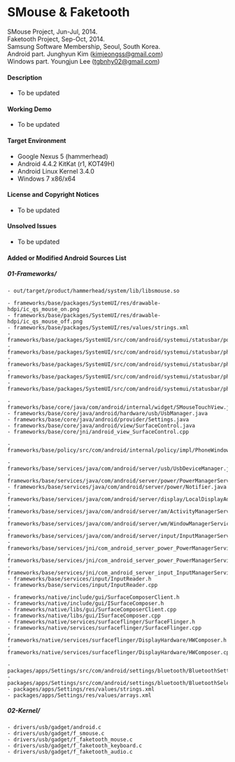 # SMouse & Faketooth

SMouse Project, Jun-Jul, 2014.<br>
Faketooth Project, Sep-Oct, 2014.<br>
Samsung Software Membership, Seoul, South Korea.<br>
Android part. Junghyun Kim (kimjeongss@gmail.com)<br>
Windows part. Youngjun Lee (tgbnhy02@gmail.com)


#### Description

- To be updated


#### Working Demo

- To be updated


#### Target Environment

- Google Nexus 5 (hammerhead)
- Android 4.4.2 KitKat (r1, KOT49H)
- Android Linux Kernel 3.4.0
- Windows 7 x86/x64


#### License and Copyright Notices

- To be updated


#### Unsolved Issues

- To be updated


#### Added or Modified Android Sources List
##### 01-Frameworks/
```
- out/target/product/hammerhead/system/lib/libsmouse.so

- frameworks/base/packages/SystemUI/res/drawable-hdpi/ic_qs_mouse_on.png
- frameworks/base/packages/SystemUI/res/drawable-hdpi/ic_qs_mouse_off.png
- frameworks/base/packages/SystemUI/res/values/strings.xml
- frameworks/base/packages/SystemUI/src/com/android/systemui/statusbar/policy/MouseController.java
- frameworks/base/packages/SystemUI/src/com/android/systemui/statusbar/phone/QuickSettings.java
- frameworks/base/packages/SystemUI/src/com/android/systemui/statusbar/phone/QuickSettingsModel.java
- frameworks/base/packages/SystemUI/src/com/android/systemui/statusbar/phone/PhoneStatusBar.java
- frameworks/base/packages/SystemUI/src/com/android/systemui/statusbar/phone/SettingsPanelView.java

- frameworks/base/core/java/com/android/internal/widget/SMouseTouchView.java
- frameworks/base/core/java/android/hardware/usb/UsbManager.java
- frameworks/base/core/java/android/provider/Settings.java
- frameworks/base/core/java/android/view/SurfaceControl.java
- frameworks/base/core/jni/android_view_SurfaceControl.cpp

- frameworks/base/policy/src/com/android/internal/policy/impl/PhoneWindowManager.java

- frameworks/base/services/java/com/android/server/usb/UsbDeviceManager.java
- frameworks/base/services/java/com/android/server/power/PowerManagerService.java
- frameworks/base/services/java/com/android/server/power/Notifier.java
- frameworks/base/services/java/com/android/server/display/LocalDisplayAdapter.java
- frameworks/base/services/java/com/android/server/am/ActivityManagerService.java
- frameworks/base/services/java/com/android/server/wm/WindowManagerService.java
- frameworks/base/services/java/com/android/server/input/InputManagerService.java
- frameworks/base/services/jni/com_android_server_power_PowerManagerService.h
- frameworks/base/services/jni/com_android_server_power_PowerManagerService.cpp
- frameworks/base/services/jni/com_android_server_input_InputManagerService.cpp
- frameworks/base/services/input/InputReader.h
- frameworks/base/services/input/InputReader.cpp

- frameworks/native/include/gui/SurfaceComposerClient.h
- frameworks/native/include/gui/ISurfaceComposer.h
- frameworks/native/libs/gui/SurfaceComposerClient.cpp
- frameworks/native/libs/gui/ISurfaceComposer.cpp
- frameworks/native/services/surfaceflinger/SurfaceFlinger.h
- frameworks/native/services/surfaceflinger/SurfaceFlinger.cpp
- frameworks/native/services/surfaceflinger/DisplayHardware/HWComposer.h
- frameworks/native/services/surfaceflinger/DisplayHardware/HWComposer.cpp

- packages/apps/Settings/src/com/android/settings/bluetooth/BluetoothSettings.java
- packages/apps/Settings/src/com/android/settings/bluetooth/BluetoothSelectHostFragment.java
- packages/apps/Settings/res/values/strings.xml
- packages/apps/Settings/res/values/arrays.xml

```


##### 02-Kernel/
```
- drivers/usb/gadget/android.c
- drivers/usb/gadget/f_smouse.c
- drivers/usb/gadget/f_faketooth_mouse.c
- drivers/usb/gadget/f_faketooth_keyboard.c
- drivers/usb/gadget/f_faketooth_audio.c
```
